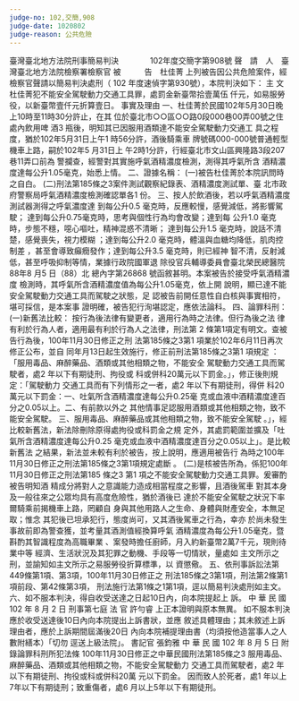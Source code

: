 ```yaml
---
judge-no: 102,交簡,908
judge-date: 1020802
judge-reason: 公共危險
---
```


臺灣臺北地方法院刑事簡易判決　　　　102年度交簡字第908號
聲　請　人　臺灣臺北地方法院檢察署檢察官
被　　　告　杜佳菁
上列被告因公共危險案件，經檢察官聲請以簡易判決處刑（ 102
年度速偵字第930號），本院判決如下：
    主  文
杜佳菁犯不能安全駕駛動力交通工具罪，處罰金新臺幣拾壹萬伍
仟元，如易服勞役，以新臺幣壹仟元折算壹日。
    事實及理由
一、杜佳菁於民國102年5月30日晚上10時至11時30分許止，在其
    位於臺北市○○區○○路0段000巷00弄00號之住處內飲用啤
    酒3 瓶後，明知其已因服用酒類達不能安全駕駛動力交通工
    具之程度，猶於102年5月31日上午1 時56分許，酒後騎乘車
    牌號碼000-000號普通輕型機車上路，嗣於102年5 月31日上
    午2時1分許，行經臺北市文山區興隆路3段207巷11弄口前為
    警攔查，經警對其實施呼氣酒精濃度檢測，測得其呼氣所含
    酒精濃度達每公升1.05毫克，始悉上情。
二、證據名稱：
  (一)被告杜佳菁於本院訊問時之自白。
  (二)刑法第185條之3案件測試觀察紀錄表、酒精濃度測試單、臺
    北市政府警察局呼氣酒精濃度檢測確認單各1 份。
三、按人於飲酒後，若以呼氣酒精濃度測試器測得之呼氣濃度達
    到每公升0.5 毫克時，反應較慢，感覺減低，將影響駕駛；
    達到每公升0.75毫克時，思考與個性行為均會改變；達到每
    公升1.0 毫克時，步態不穩，噁心嘔吐，精神混惑不清晰；
    達到每公升1.5 毫克時，說話不清楚，感覺喪失，視力模糊
    ；達到每公升2.0 毫克時，體溫與血糖均降低，肌肉控制差
    ，甚至會導致癲癇發作；達到每公升3.5 毫克時，則已經神
    智不清，反射減低，甚至呼吸抑制等情，業據行政院國軍退
    除役官兵輔導委員會臺北榮民總醫院88年8 月5 日（88）北
    總內字第26868 號函敘甚明。本案被告於接受呼氣酒精濃度
    檢測時，其呼氣所含酒精濃度值為每公升1.05毫克，依上開
    說明，顯已達不能安全駕駛動力交通工具而駕駛之狀態，足
    認被告前開任意性自白核與事實相符，堪可採信，是本案事
    證明確，被告犯行洵堪認定，應依法論科。
四、論罪科刑：
  (一)新舊法比較：
    按行為後法律有變更者，適用行為時之法律。但行為後之法
    律有利於行為人者，適用最有利於行為人之法律，刑法第 2
    條第1項定有明文。查被告行為後，100年11月30日修正之刑
    法第185條之3第1 項業於102年6月11日再次修正公布，並自
    同年月13日起生效施行，修正前刑法第185條之3第1 項規定
    ：「服用毒品、麻醉藥品、酒類或其他相類之物，不能安全
    駕駛動力交通工具而駕駛者，處2 年以下有期徒刑、拘役或
    科或併科20萬元以下罰金。」，修正後則規定：「駕駛動力
    交通工具而有下列情形之一者，處2 年以下有期徒刑，得併
    科20萬元以下罰金：一、吐氣所含酒精濃度達每公升0.25毫
    克或血液中酒精濃度達百分之0.05以上。二、有前款以外之
    其他情事足認服用酒類或其他相類之物，致不能安全駕駛。
    三、服用毒品、麻醉藥品或其他相類之物，致不能安全駕駛
    。」，經比較新舊法，新法除刪除原得處拘役或科罰金之規
    定外，其處罰範圍並擴及「吐氣所含酒精濃度達每公升0.25
    毫克或血液中酒精濃度達百分之0.05以上」。是比較新舊法
    之結果，新法並未較有利於被告，按上說明，應適用被告行
    為時之100年11月30日修正之刑法第185條之3第1項規定處斷
    。
  (二)是核被告所為，係犯100年11月30日修正之刑法第185 條之3
    第1 項之不能安全駕駛動力交通工具罪。爰審酌被告明知酒
    精成分將對人之意識能力造成相當程度之影響，且酒後駕車
    對其本身及一般往來之公眾均具有高度危險性，猶於酒後已
    達於不能安全駕駛之狀況下率爾騎乘前揭機車上路，罔顧自
    身與其他用路人之生命、身體與財產安全，本無足取；惟念
    其犯後已坦承犯行，態度尚可，又其酒後駕車之行為，幸亦
    於尚未發生事故前即為警查獲，並考量其酒測值經換算呼氣
    酒精濃度為每公升1.05毫克，暨斟酌其智識程度為高職畢業
    、案發時擔任廚師，月入約新臺幣2萬7千元，現則待業中等
    經濟、生活狀況及其犯罪之動機、手段等一切情狀，量處如
    主文所示之刑，並諭知如主文所示之易服勞役折算標準，以
    資懲儆。
五、依刑事訴訟法第449條第1項、第3項，100年11月30日修正之
    刑法185條之3第1項，刑法第2條第1項前段、第42條第3項，
    刑法施行法第1條之1第1項，逕以簡易判決處刑如主文。
六、如不服本判決，得自收受送達之日起10日內，向本院提起上
    訴。
中    華    民    國   102    年    8     月    2     日
                  刑事第七庭  法  官  許勻睿
上正本證明與原本無異。
如不服本判決應於收受送達後10日內向本院提出上訴書狀，並應
敘述具體理由；其未敘述上訴理由者，應於上訴期間屆滿後20日
內向本院補提理由書（均須按他造當事人之人數附繕本）「切勿
逕送上級法院」。
                              書記官  張鈞雅
中    華    民    國   102    年    8     月    5     日
附錄論罪科刑所犯法條
100年11月30日修正之中華民國刑法第185條之3
服用毒品、麻醉藥品、酒類或其他相類之物，不能安全駕駛動力
交通工具而駕駛者，處2 年以下有期徒刑、拘役或科或併科20萬
元以下罰金。
因而致人於死者，處1 年以上7年以下有期徒刑；致重傷者，處6
月以上5年以下有期徒刑。